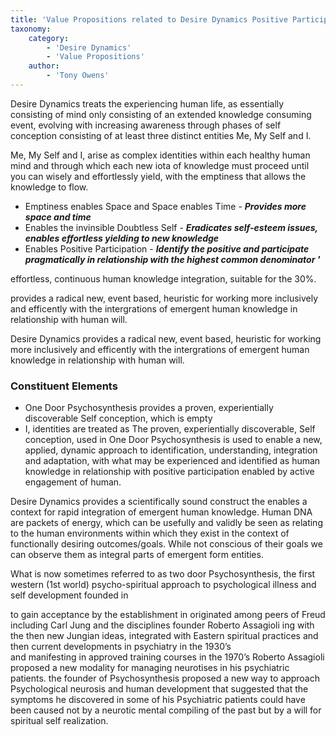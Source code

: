 ```yaml
---
title: 'Value Propositions related to Desire Dynamics Positive Participation Practice, With Emptiness As First Cause; start in the best solution - Knowing how knowledge - Knowledge for Positive Participation. enabling effortless continuous integration of emergent human knowledge for positive participation'
taxonomy:
    category:
        - 'Desire Dynamics'
        - 'Value Propositions'
    author:
        - 'Tony Owens'
---
```


Desire Dynamics treats the experiencing human life, as essentially consisting of mind only consisting of an extended knowledge consuming event, evolving with increasing awareness through phases of self conception consisting of at least three distinct entities Me, My Self and I.

Me, My Self and I, arise as complex identities within each healthy human mind and through which each new iota of knowledge must proceed until you can wisely and effortlessly yield, with the emptiness that allows the knowledge to flow.


* Emptiness enables Space and Space enables Time	-	**_Provides more space and time_**
* Enables the invinsible Doubtless Self	-	**_Eradicates self-esteem issues, enables effortless yielding to new knowledge_**
* Enables Positive Participation	-	**_Identify the positive and participate pragmatically in relationship with the highest common denominator '_**


effortless, continuous human knowledge integration, suitable for the 30%. 

provides a radical new, event based, heuristic for working more inclusively and efficently with the intergrations of emergent human knowledge in relationship with human will.

Desire Dynamics provides a radical new, event based, heuristic for working more inclusively and efficently with the intergrations of emergent human knowledge in relationship with human will.

### Constituent Elements

* One Door Psychosynthesis provides a proven, experientially discoverable Self conception, which is empty
* I, identities are treated as 
The proven, experientially discoverable, Self conception, used in One Door Psychosynthesis is used to enable a new, applied, dynamic approach to identification, understanding, integration and adaptation, with what may be experienced and identified as human knowledge in relationship with positive participation enabled by active engagement of human.


Desire Dynamics provides a scientifically sound construct the enables a context for rapid integration of emergent human knowledge. 
Human DNA are packets of energy, which can be usefully and validly be seen as relating to the human environments within which they exist in the context of functionally desiring outcomes/goals. While not conscious of their goals we can observe them as integral parts of emergent form 
entities. 

What is now sometimes referred to as two door Psychosynthesis, the first western (1st world) psycho-spiritual approach to psychological illness and self development founded in

to gain acceptance by the establishment in  originated among peers of Freud including Carl Jung and the disciplines founder Roberto Assagioli ing with the then new Jungian ideas, integrated with Eastern spiritual practices and then current developments in psychiatry in the 1930’s  
and manifesting in approved training courses in the 1970’s Roberto Assagioli proposed a new modality for managing neurotises in his psychiatric patients.
the founder of Psychosynthesis proposed a new way to approach Psychological neurosis and human development that suggested that the symptoms he discovered in some of his Psychiatric patients could have been caused not by a neurotic mental compiling of the past but by a will for spiritual self realization. 

